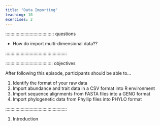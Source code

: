 ```yaml
---
title: "Data Importing"
teaching: 10
exercises: 2
---
```


:::::::::::::::::::::::::::::::::::::: questions 

- How do import multi-dimensional data??

::::::::::::::::::::::::::::::::::::::::::::::::

::::::::::::::::::::::::::::::::::::: objectives

After following this episode, participants should be able to...

1. Identify the format of your raw data
2. Import abundance and trait data in a CSV format into R environment
3. Import sequence alignments from FASTA files into a GENO format
4. Import phylogenetic data from Phyllip files into PHYLO format

::::::::::::::::::::::::::::::::::::::::::::::::

1. Introduction


